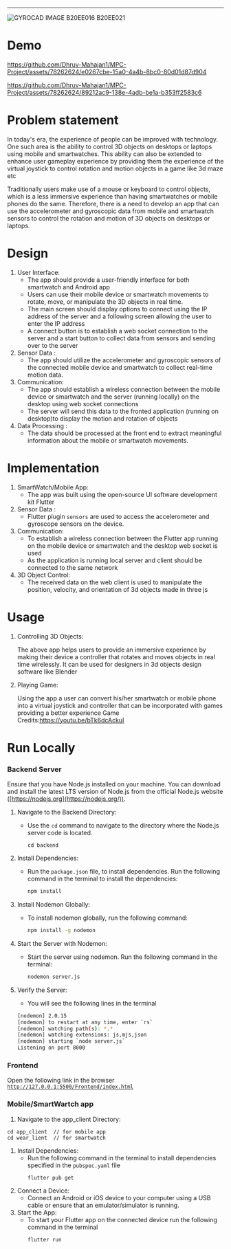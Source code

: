---

![GYROCAD IMAGE B20EE016 B20EE021](https://github.com/Dhruv-Mahajan1/MPC-Project/assets/78262624/0b4e85ce-3dae-4a18-8f70-7bc57830da87)



# Demo



https://github.com/Dhruv-Mahajan1/MPC-Project/assets/78262624/e0267cbe-15a0-4a4b-8bc0-80d01d87d904

https://github.com/Dhruv-Mahajan1/MPC-Project/assets/78262624/89212ac9-138e-4adb-be1a-b353ff2583c6








# Problem statement

In today's era, the experience of people can be improved with technology. One such area is the ability to control 3D objects on desktops or laptops using mobile and smartwatches. This ability can also be extended to enhance user gameplay experience by providing them the experience of the virtual joystick to control rotation and motion objects in a game like 3d maze etc

Traditionally users make use of a mouse or keyboard to control objects, which is a less immersive experience than having smartwatches or mobile phones do the same. Therefore, there is a need to develop an app that can use the accelerometer and gyroscopic data from mobile and smartwatch sensors to control the rotation and motion of 3D objects on desktops or laptops.

# Design

1. User Interface:
   - The app should provide a user-friendly interface for both smartwatch and Android app
   - Users can use their mobile device or smartwatch movements to rotate, move, or manipulate the 3D objects in real time.
   - The main screen should display options to connect using the IP address of the server and a following screen allowing the user to enter the IP address
   - A connect button is to establish a web socket connection to the server and a start button to collect data from sensors and sending over to the server
2. Sensor Data :
   - The app should utilize the accelerometer and gyroscopic sensors of the connected mobile device and smartwatch to collect real-time motion data.
3. Communication:
   - The app should establish a wireless connection between the mobile device or smartwatch and the server (running locally) on the desktop using web socket connections
   - The server will send this data to the fronted application (running on desktop)to display the motion and rotation of objects
4. Data Processing :
   - The data should be processed at the front end to extract meaningful information about the mobile or smartwatch movements.



# Implementation

1. SmartWatch/Mobile App:
   - The app was built using the open-source UI software development kit Flutter
2. Sensor Data :
   - Flutter plugin `sensors` are used to access the accelerometer and gyroscope sensors on the device.
3. Communication:
   - To establish a wireless connection between the Flutter app running on the mobile device or smartwatch and the desktop web socket is used
   - As the application is running local server and client should be connected to the same network
4. 3D Object Control:
   - The received data on the web client is used to manipulate the position, velocity, and orientation of 3d objects made in three js

# Usage

1. Controlling 3D Objects:

   The above app helps users to provide an immersive experience by making their device a controller that rotates and moves objects in real time wirelessly. It can be used for designers in 3d objects design software like Blender

2. Playing Game:

   Using the app a user can convert his/her smartwatch or mobile phone into a virtual joystick and controller that can be incorporated with games providing a better experience
   Game Credits:https://youtu.be/bTk6dcAckuI

# Run Locally

### Backend Server

Ensure that you have Node.js installed on your machine. You can download and install the latest LTS version of Node.js from the official Node.js website ([https://nodejs.org](https://nodejs.org/)).

1. Navigate to the Backend Directory:
   - Use the `cd` command to navigate to the directory where the Node.js server code is located.
     ```
     cd backend
     ```
2. Install Dependencies:
   - Run the `package.json` file, to install dependencies. Run the following command in the terminal to install the dependencies:
     ```bash
     npm install
     ```
3. Install Nodemon Globally:
   - To install nodemon globally, run the following command:
     ```bash
     npm install -g nodemon
     ```
4. Start the Server with Nodemon:
   - Start the server using nodemon. Run the following command in the terminal:
     ```bash
     nodemon server.js
     ```
5. Verify the Server:

   - You will see the following lines in the terminal

   ```bash
   [nodemon] 2.0.15
   [nodemon] to restart at any time, enter `rs`
   [nodemon] watching path(s): *.*
   [nodemon] watching extensions: js,mjs,json
   [nodemon] starting `node server.js`
   Listening on port 8000
   ```

### Frontend

Open the following link in the browser [`http://127.0.0.1:5500/Frontend/index.html`](http://127.0.0.1:5500/Frontend/index.html)

### Mobile/SmartWartch app

1. Navigate to the app_client Directory:

```
cd app_client  // for mobile app
cd wear_lient  // for smartwatch
```

1. Install Dependencies:
   - Run the following command in the terminal to install dependencies specified in the `pubspec.yaml` file
     ```
     flutter pub get
     ```
2. Connect a Device:
   - Connect an Android or iOS device to your computer using a USB cable or ensure that an emulator/simulator is running.
3. Start the App:
   - To start your Flutter app on the connected device run the following command in the terminal
     ```
     flutter run
     ```
